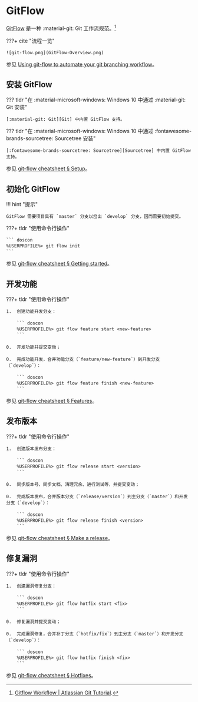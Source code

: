 # GitFlow

[GitFlow] 是一种 :material-git: Git 工作流规范。[^GitFlow on Atlassian]

???+ cite "流程一览"

    ![git-flow.png](GitFlow-Overview.png)

参见 [Using git-flow to automate your git branching workflow](https://jeffkreeftmeijer.com/git-flow/)。

## 安装 GitFlow

??? tldr "在 :material-microsoft-windows: Windows 10 中通过 :material-git: Git 安装"

    [:material-git: Git][Git] 中内置 GitFlow 支持。

??? tldr "在 :material-microsoft-windows: Windows 10 中通过 :fontawesome-brands-sourcetree: Sourcetree 安装"

    [:fontawesome-brands-sourcetree: Sourcetree][Sourcetree] 中内置 GitFlow 支持。

参见 [git-flow cheatsheet § Setup](https://danielkummer.github.io/git-flow-cheatsheet/index.html#setup)。

## 初始化 GitFlow

!!! hint "提示"

    GitFlow 需要项目具有 `master` 分支以岔出 `develop` 分支，因而需要初始提交。

???+ tldr "使用命令行操作"

    ``` doscon
    %USERPROFILE%> git flow init
    ```

参见 [git-flow cheatsheet § Getting started](https://danielkummer.github.io/git-flow-cheatsheet/index.html#getting_started)。

## 开发功能

???+ tldr "使用命令行操作"

    1.  创建功能开发分支：

        ``` doscon
        %USERPROFILE%> git flow feature start <new-feature>
        ```

    0.  开发功能并提交变动；

    0.  完成功能开发，合并功能分支（`feature/new-feature`）到开发分支（`develop`）：

        ``` doscon
        %USERPROFILE%> git flow feature finish <new-feature>
        ```

参见 [git-flow cheatsheet § Features](https://danielkummer.github.io/git-flow-cheatsheet/index.html#features)。

## 发布版本

???+ tldr "使用命令行操作"

    1.  创建版本发布分支：

        ``` doscon
        %USERPROFILE%> git flow release start <version>
        ```

    0.  同步版本号、同步文档、清理冗余、进行测试等，并提交变动；

    0.  完成版本发布，合并版本分支（`release/version`）到主分支（`master`）和开发分支（`develop`）：

        ``` doscon
        %USERPROFILE%> git flow release finish <version>
        ```

参见 [git-flow cheatsheet § Make a release](https://danielkummer.github.io/git-flow-cheatsheet/index.html#release)。

## 修复漏洞

???+ tldr "使用命令行操作"

    1.  创建漏洞修复分支：

        ``` doscon
        %USERPROFILE%> git flow hotfix start <fix>
        ```

    0.  修复漏洞并提交变动；

    0.  完成漏洞修复，合并补丁分支（`hotfix/fix`）到主分支（`master`）和开发分支（`develop`）：

        ``` doscon
        %USERPROFILE%> git flow hotfix finish <fix>
        ```

参见 [git-flow cheatsheet § Hotfixes](https://danielkummer.github.io/git-flow-cheatsheet/index.html#hotfixes)。

<!----------------------------------------------------------------------------->

[^GitFlow on Atlassian]: [Gitflow Workflow | Atlassian Git Tutorial](https://www.atlassian.com/git/tutorials/comparing-workflows/gitflow-workflow).

[Git]:        <https://git-scm.com/>
[GitFlow]:    <https://github.com/nvie/gitflow> 
[Sourcetree]: <https://www.sourcetreeapp.com/>
